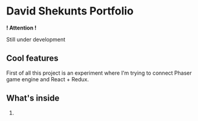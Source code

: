 # David Shekunts Portfolio

**! Attention  !**

Still under development

## Cool features

First of all this project is an experiment where I'm trying to connect
Phaser game engine and React + Redux.



## What's inside

1.